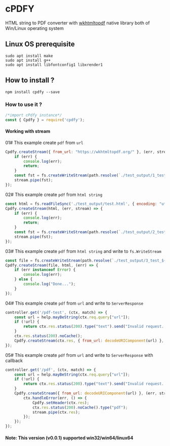 # cPDFY
HTML string to PDF converter with <a href="https://github.com/wkhtmltopdf/wkhtmltopdf" target="_blank">wkhtmltopdf</a> native library both of Win/Linux operating system

## Linux OS prerequisite
`sudo apt install make`<br/>
`sudo apt install g++`<br/>
`sudo apt install libfontconfig1 libxrender1`<br/>
## How to install ?
```npm install cpdfy --save```
### How to use it ?
```javascript
/*import cPdfy instance*/
const { Cpdfy } = require('cpdfy');
```
#### Working with stream
01# This example create `pdf` from `url`
```javascript
Cpdfy.createStream({ from_url: "https://wkhtmltopdf.org/" }, (err, stream) => {
    if (err) {
        console.log(err);
        return;
    }
    const fst = fs.createWriteStream(path.resolve(`./test_output/1_test_${Math.floor((0x999 + Math.random()) * 0x10000000)}.pdf`));
    stream.pipe(fst);
});
```
02# This example create `pdf` from `html string`
```javascript
const html = fs.readFileSync('./test_output/test.html', { encoding: "utf-8" }).replace(/^\uFEFF/, '');
Cpdfy.createStream(html, (err, stream) => {
    if (err) {
        console.log(err);
        return;
    }
    const fst = fs.createWriteStream(path.resolve(`./test_output/2_test_${Math.floor((0x999 + Math.random()) * 0x10000000)}.pdf`));
    stream.pipe(fst);
});
```
03# This example create `pdf` from `html string` and write to `fs.WriteStream`
```javascript
const file = fs.createWriteStream(path.resolve(`./test_output/3_test_${Math.floor((0x999 + Math.random()) * 0x10000000)}.pdf`));
Cpdfy.createStream(file, html, (err) => {
    if (err instanceof Error) {
        console.log(err);
    } else {
        console.log("Done...");
    }
});
```
04# This example create `pdf` from `url` and write to `ServerResponse`
```javascript
controller.get('/pdf-test', (ctx, match) => {
    const url = help.mayBeString(ctx.req.query["url"]);
    if (!url) {
        return ctx.res.status(200).type("text").send("Invalid request...");
    }
    ctx.res.status(200).noCache();
    Cpdfy.createStream(ctx.res, { from_url: decodeURIComponent(url) }, (err) => err && ctx.handleError(err, () => { }));
});
```
05# This example create `pdf` from `url` and write to `ServerResponse` with callback
```javascript
controller.get('/pdf', (ctx, match) => {
    const url = help.mayBeString(ctx.req.query["url"]);
    if (!url) {
        return ctx.res.status(200).type("text").send("Invalid request...");
    }
    Cpdfy.createStream({ from_url: decodeURIComponent(url) }, (err, stream) => {
        ctx.handleError(err, () => {
            Cpdfy.setHeader(ctx.res);
            ctx.res.status(200).noCache().type("pdf");
            stream.pipe(ctx.res);
        });
    });
});
```
#### Note: This version (v0.0.1) supported win32/win64/linux64